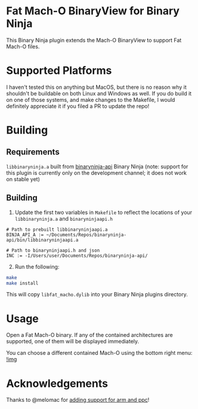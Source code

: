 # Fat Mach-O BinaryView for Binary Ninja

This Binary Ninja plugin extends the Mach-O BinaryView to support Fat Mach-O files.

# Supported Platforms
I haven't tested this on anything but MacOS, but there is no reason why it shouldn't be buildable on both Linux and Windows as well. If you do build it on one of those systems, and make changes to the Makefile, I would definitely appreciate it if you filed a PR to update the repo!

# Building
## Requirements
`libbinaryninja.a` built from [binaryninja-api](https://github.com/vector35/binaryninja-api)
Binary Ninja (note: support for this plugin is currently only on the development channel; it does not work on stable yet)

## Building
1. Update the first two variables in `Makefile` to reflect the locations of your `libbinaryninja.a` and `binaryninjaapi.h`

```make
# Path to prebuilt libbinaryninjaapi.a
BINJA_API_A := ~/Documents/Repos/binaryninja-api/bin/libbinaryninjaapi.a

# Path to binaryninjaapi.h and json
INC := -I/Users/user/Documents/Repos/binaryninja-api/
```

2. Run the following:
```sh
make
make install
```

This will copy `libfat_macho.dylib` into your Binary Ninja plugins directory.

# Usage
Open a Fat Mach-O binary. If any of the contained architectures are supported, one of them will be displayed immediately.

You can choose a different contained Mach-O using the bottom right menu:
[!img](images/menu.png)

# Acknowledgements
Thanks to @melomac for [adding support for arm and ppc](https://github.com/joshwatson/binaryninja-fat_macho/pull/2)!